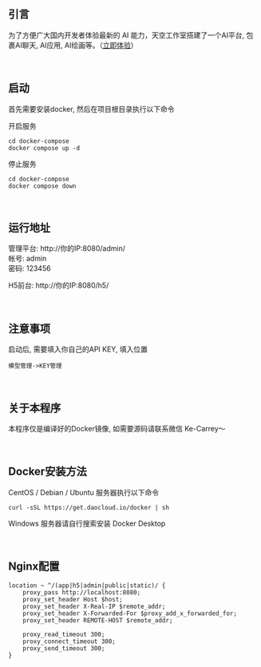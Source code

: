 ## 引言
为了方便广大国内开发者体验最新的 AI 能力，天空工作室搭建了一个AI平台, 包裹AI聊天, AI应用, AI绘画等。（[立即体验](https://aifuntk.com)）

&nbsp;

## 启动
首先需要安装docker, 然后在项目根目录执行以下命令

开启服务
```shell
cd docker-compose
docker compose up -d
```

停止服务
```shell
cd docker-compose
docker compose down
```

&nbsp;

## 运行地址
管理平台: http://你的IP:8080/admin/  
帐号: admin  
密码: 123456

H5前台: http://你的IP:8080/h5/

&nbsp;

## 注意事项
启动后, 需要填入你自己的API KEY, 填入位置
```
模型管理->KEY管理
```

&nbsp;

## 关于本程序

本程序仅是编译好的Docker镜像, 如需要源码请联系微信 Ke-Carrey～ 

&nbsp;

## Docker安装方法
CentOS / Debian / Ubuntu 服务器执行以下命令
```shell
curl -sSL https://get.daocloud.io/docker | sh
```

Windows 服务器请自行搜索安装 Docker Desktop

&nbsp;

## Nginx配置

```nginx
location ~ ^/(app|h5|admin|public|static)/ {
    proxy_pass http://localhost:8080;
    proxy_set_header Host $host;
    proxy_set_header X-Real-IP $remote_addr;
    proxy_set_header X-Forwarded-For $proxy_add_x_forwarded_for;
    proxy_set_header REMOTE-HOST $remote_addr;
    
    proxy_read_timeout 300;
    proxy_connect_timeout 300;
    proxy_send_timeout 300;
}
```
